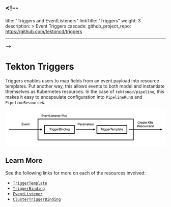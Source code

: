 <!-- prettier-ignore start -->

## <!--

title: "Triggers and EventListeners" linkTitle: "Triggers" weight: 3
description: > Event Triggers cascade: github_project_repo:
https://github.com/tektoncd/triggers

---

-->

<!-- prettier-ignore end -->

# Tekton Triggers

Triggers enables users to map fields from an event payload into resource
templates. Put another way, this allows events to both model and instantiate
themselves as Kubernetes resources. In the case of `tektoncd/pipeline`, this
makes it easy to encapsulate configuration into `PipelineRun`s and
`PipelineResource`s.

![TriggerFlow](https://github.com/tektoncd/triggers/blob/master/images/TriggerFlow.png?raw=true)

## Learn More

See the following links for more on each of the resources involved:

- [`TriggerTemplate`](triggertemplates.md)
- [`TriggerBinding`](triggerbindings.md)
- [`EventListener`](eventlisteners.md)
- [`ClusterTriggerBinding`](clustertriggerbindings.md)
